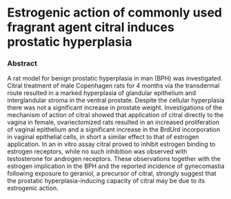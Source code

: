 # Estrogenic action of commonly used fragrant agent citral induces prostatic hyperplasia

### Abstract

A rat model for benign prostatic hyperplasia in man (BPH) was investigated. Citral treatment of male Copenhagen rats for 4 months via the transdermal route resulted in a marked hyperplasia of glandular epithelium and interglandular stroma in the ventral prostate. Despite the cellular hyperplasia there was not a significant increase in prostate weight. Investigations of the mechanism of action of citral showed that application of citral directly to the vagina in female, ovariectomized rats resulted in an increased proliferation of vaginal epithelium and a significant increase in the BrdUrd incorporation in vaginal epithelial cells, in short a similar effect to that of estrogen application. In an in vitro assay citral proved to inhibit estrogen binding to estrogen receptors, while no such inhibition was observed with testosterone for androgen receptors. These observations together with the estrogen implication in the BPH and the reported incidence of gynecomastia following exposure to geraniol, a precursor of citral, strongly suggest that the prostatic hyperplasia-inducing capacity of citral may be due to its estrogenic action.